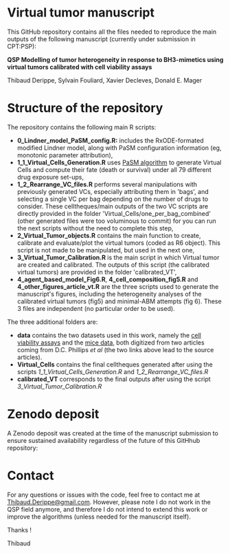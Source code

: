 # Virtual tumor manuscript

This GitHub repository contains all the files needed to reproduce the main outputs of the following manuscript (currently under submission in CPT:PSP):

**QSP Modelling of tumor heterogeneity in response to BH3-mimetics using virtual tumors calibrated with cell viability assays**

Thibaud Derippe, Sylvain Fouliard, Xavier Decleves, Donald E. Mager

# Structure of the repository

The repository contains the following main R scripts:

+ **0_Lindner_model_PaSM_config.R:** includes the RxODE-formated modified Lindner model, along with PaSM configuration information (eg, monotonic parameter attribution),
+ **1_1_Virtual_Cells_Generation.R** uses [PaSM algorithm](https://github.com/Thibaudpmx/PaSM) to generate Virtual Cells and compute their fate (death or survival) under all 79 different drug exposure set-ups,
+ **1_2_Rearrange_VC_files.R** performs several manipulations with previously generated VCs, especially attributing them in 'bags', and selecting a single VC per bag depending on the number of drugs to consider. These celltheques/main outputs of the two VC scripts are directly provided  in the folder 'Virtual_Cells/one_per_bag_combined' (other generated files were too voluminous to commit) for you can run the next scripts without the need to complete this step, 
+ **2_Virtual_Tumor_objects.R** contains the main function to create, calibrate and evaluate/plot the virtual tumors (coded as R6 object). This script is not made to be manipulated, but used in the next one,
+ **3_Virtual_Tumor_Calibration.R** is the main script in which Virtual tumor are created and calibrated. The outputs of this script (the calibrated virtual tumors) are provided in the folder 'calibrated_VT',
+ **4_agent_based_model_Fig6.R**, **4_cell_composition_fig5.R** and **4_other_figures_article_vt.R** are the three scripts used to generate the manuscript's figures, including the heterogeneity analyses of the calibrated virtual tumors (fig5) and minimal-ABM attempts (fig 6). These 3 files are independent (no particular order to be used).


The three additional folders are:

+ **data** contains the two datasets used in this work, namely the  [cell viability assays](https://pubmed.ncbi.nlm.nih.gov/26565405/) and the  [mice data](https://www.nature.com/articles/s41375-019-0652-0), both digitized from two articles coming from D.C. Phillips *et al* (the two links above lead to the source articles).
+ **Virtual_Cells** contains the final celltheques generated after using the scripts *1_1_Virtual_Cells_Generation.R* and *1_2_Rearrange_VC_files.R*
+ **calibrated_VT** corresponds to the final outputs after using the script *3_Virtual_Tumor_Calibration.R*

# Zenodo deposit

A Zenodo deposit was created at the time of the manuscript submission to ensure sustained availability regardless of the future of this GitHhub repository: 

# Contact

For any questions or issues with the code, feel free to contact me at Thibaud.Derippe@gmail.com. However, please note I do not work in the QSP field anymore, and therefore I do not intend to extend this work or improve the algorithms (unless needed for the manuscript itself). 

Thanks !

Thibaud 
